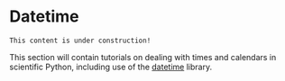 # Datetime

```{note}
This content is under construction!
```

This section will contain tutorials on dealing with times and calendars in scientific Python, including use of the [datetime](https://docs.python.org/3/library/datetime.html) library.
